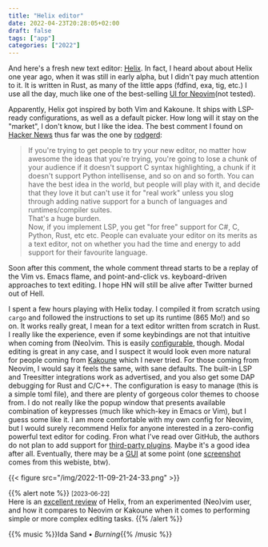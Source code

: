 ```yaml
---
title: "Helix editor"
date: 2022-04-23T20:28:05+02:00
draft: false
tags: ["app"]
categories: ["2022"]
---
```


And here's a fresh new text editor: [Helix]. In fact, I heard about about Helix one year ago, when it was still in early alpha, but I didn't pay much attention to it. It is written in Rust, as many of the little apps (fdfind, exa, tig, etc.) I use all the day, much like one of the best-selling [UI for Neovim](not tested).

Apparently, Helix got inspired by both Vim and Kakoune. It ships with LSP-ready configurations, as well as a default picker. How long will it stay on the "market", I don't know, but I like the idea. The best comment I found on [Hacker News](HN) thus far was the one by [rodgerd]:

> If you're trying to get people to try your new editor, no matter how awesome the ideas that you're trying, you're going to lose a chunk of your audience if it doesn't support C syntax highlighting, a chunk if it doesn't support Python intellisense, and so on and so forth. You can have the best idea in the world, but people will play with it, and decide that they love it but can't use it for "real work" unless you slog through adding native support for a bunch of languages and runtimes/compiler suites.<br>
> That's a huge burden.<br>
> Now, if you implement LSP, you get "for free" support for C#, C, Python, Rust, etc etc. People can evaluate your editor on its merits as a text editor, not on whether you had the time and energy to add support for their favourite language.<br>

Soon after this comment, the whole comment thread starts to be a replay of the Vim vs. Emacs flame, and point-and-click vs. keyboard-driven approaches to text editing. I hope HN will still be alive after Twitter burned out of Hell.

I spent a few hours playing with Helix today. I compiled it from scratch using `cargo` and followed the instructions to set up its runtime (865 Mo!) and so on. It works really great, I mean for a text editor written from scratch in Rust. I really like the experience, even if some keybindings are not that intuitive when coming from (Neo)vim. This is easily [configurable](https://raw.githubusercontent.com/LGUG2Z/helix-vim/master/config.toml), though. Modal editing is great in any case, and I suspect it would look even more natural for people coming from [Kakoune](https://kakoune.org/) which I never tried. For those coming from Neovim, I would say it feels the same, with sane defaults. The built-in LSP and Treesitter integrations work as advertised, and you also get some DAP debugging for Rust and C/C++. The configuration is easy to manage (this is a simple toml file), and there are plenty of gorgeous color themes to choose from. I do not really like the popup window that presents available combination of keypresses (much like which-key in Emacs or Vim), but I guess some like it. I am more comfortable with my own config for Neovim, but I would surely recommend Helix for anyone interested in a zero-config powerful text editor for coding. Fron what I've read over GitHub, the authors do not plan to add support for [third-party plugins](https://github.com/helix-editor/helix/discussions/3806). Maybe it's a good idea after all. Eventually, there may be a [GUI](https://github.com/helix-editor/helix/issues/39) at some point (one [screenshot](https://github.com/helix-editor/helix/issues/39#issuecomment-868931992) comes from this webiste, btw).

{{< figure src="/img/2022-11-09-21-24-33.png" >}}

{{% alert note %}}
<small>[2023-06-22]</small><br>
Here is an [excellent review](https://phaazon.net/blog/more-hindsight-vim-helix-kakoune) of Helix, from an experimented (Neo)vim user, and how it compares to Neovim or Kakoune when it comes to performing simple or more complex editing tasks.
{{% /alert %}}

{{% music %}}Ida Sand • _Burning_{{% /music %}}

[helix]: https://helix-editor.com/
[ui for neovim]: https://neovide.dev/
[hacker news]: https://news.ycombinator.com/item?id=27358479
[rodgerd]: https://news.ycombinator.com/user?id=rodgerd

